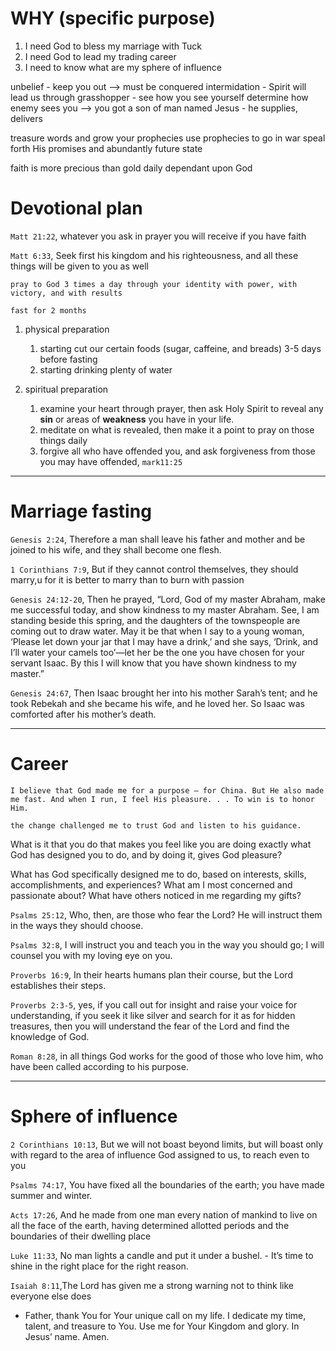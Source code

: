 # WHY (specific purpose)
1. I need God to bless my marriage with Tuck 
2. I need God to lead my trading career 
3. I need to know what are my sphere of influence

unbelief - keep you out --> must be conquered
intermidation - Spirit will lead us through
grasshopper - see how you see yourself determine how enemy sees you
--> you got a son of man named Jesus - he supplies, delivers

treasure words and grow your prophecies
use prophecies to go in war 
speal forth His promises and abundantly future state

faith is more precious than gold
daily dependant upon God

# Devotional plan
`Matt 21:22`, whatever you ask in prayer you will receive if you have faith

`Matt 6:33`, Seek first his kingdom and his righteousness, and all these things will be given to you as well

`pray to God 3 times a day through your identity with power, with victory, and with results`

`fast for 2 months`

1. physical preparation
    1. starting cut our certain foods (sugar, caffeine, and breads) 3-5 days before fasting
    2. starting drinking plenty of water 

2. spiritual preparation
    1. examine your heart through prayer, then ask Holy Spirit to reveal any **sin** or areas of **weakness** you have in your life.
    2. meditate on what is revealed, then make it a point to pray on those things daily
    3. forgive all who have offended you, and ask forgiveness from those you may have offended, `mark11:25` 

---- 
# Marriage fasting
`Genesis 2:24`, Therefore a man shall leave his father and mother and be joined to his wife, and they shall become one flesh.

`1 Corinthians 7:9`, But if they cannot control themselves, they should marry,u for it is better to marry than to burn with passion

`Genesis 24:12-20`, Then he prayed, “Lord, God of my master Abraham, make me successful today, and show kindness to my master Abraham.  See, I am standing beside this spring, and the daughters of the townspeople are coming out to draw water.  May it be that when I say to a young woman, ‘Please let down your jar that I may have a drink,’ and she says, ‘Drink, and I’ll water your camels too’—let her be the one you have chosen for your servant Isaac. By this I will know that you have shown kindness to my master.”

`Genesis 24:67`, Then Isaac brought her into his mother Sarah’s tent; and he took Rebekah and she became his wife, and he loved her. So Isaac was comforted after his mother’s death.

--- 
# Career
`I believe that God made me for a purpose – for China. But He also made me fast. And when I run, I feel His pleasure. . . To win is to honor Him.`

`the change challenged me to trust God and listen to his guidance.`

What is it that you do that makes you feel like you are doing exactly what God has designed you to do, and by doing it, gives God pleasure?

What has God specifically designed me to do, based on interests, skills, accomplishments, and experiences? What am I most concerned and passionate about? What have others noticed in me regarding my gifts?

`Psalms 25:12`, Who, then, are those who fear the Lord? He will instruct them in the ways they should choose.

`Psalms 32:8`, I will instruct you and teach you in the way you should go; I will counsel you with my loving eye on you.

`Proverbs 16:9`, In their hearts humans plan their course, but the Lord establishes their steps.

`Proverbs 2:3-5`, yes, if you call out for insight and raise your voice for understanding, if you seek it like silver and search for it as for hidden treasures, then you will understand the fear of the Lord and find the knowledge of God.

`Roman 8:28`, in all things God works for the good of those who love him, who have been called according to his purpose.

--- 
# Sphere of influence 
 `2 Corinthians 10:13`, But we will not boast beyond limits, but will boast only with regard to the area of influence God assigned to us, to reach even to you

`Psalms 74:17`, You have fixed all the boundaries of the earth; you have made summer and winter.

`Acts 17:26`, And he made from one man every nation of mankind to live on all the face of the earth, having determined allotted periods and the boundaries of their dwelling place

`Luke 11:33`, No man lights a candle and put it under a bushel. 
    - It’s time to shine in the right place for the right reason.

`Isaiah 8:11`,The Lord has given me a strong warning not to think like everyone else does
- Father, thank You for Your unique call on my life. I dedicate my time, talent, and treasure to You. Use me for Your Kingdom and glory. In Jesus’ name. Amen.